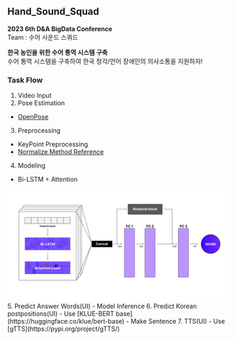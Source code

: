 ## Hand_Sound_Squad

**2023 6th D&A BigData Conference**  
Team : 수어 사운드 스쿼드

**한국 농인을 위한 수어 통역 시스템 구축**  
수어 통역 시스템을 구축하여 한국 청각/언어 장애인의 의사소통을 지원하자!

### Task Flow
1. Video Input
2. Pose Estimation
- [OpenPose](https://github.com/CMU-Perceptual-Computing-Lab/openpose)
3. Preprocessing
- KeyPoint Preprocessing  
- [Normalize Method Reference](https://www.dbpia.co.kr/journal/articleDetail?nodeId=NODE11195549&nodeId=NODE11195549&medaTypeCode=185005&locale=ko&foreignIpYn=N&articleTitle=Openpose%EC%99%80+GRU+%EA%B2%B0%ED%95%A9%EC%9D%84+%ED%99%9C%EC%9A%A9%ED%95%9C+%EC%88%98%EC%96%B4+%EB%8B%A8%EC%96%B4+%EC%9D%B8%EC%8B%9D&articleTitleEn=Sign-Language+Word+Recognition+Using+Combination+of+Openpose+and+GRU&language=ko_KR&hasTopBanner=true)

4. Modeling  
- Bi-LSTM + Attention
<img src="Modeling/Architecture.png">
5. Predict Answer Words(UI)
- Model Inference
6. Predict Korean postpositions(UI)
- Use [KLUE-BERT base](https://huggingface.co/klue/bert-base)
- Make Sentence
7. TTS(UI)
- Use [gTTS](https://pypi.org/project/gTTS/)